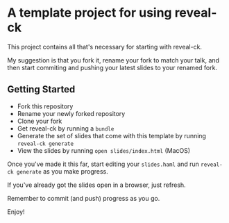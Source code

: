 # A template project for using reveal-ck

This project contains all that's necessary for starting with
reveal-ck.

My suggestion is that you fork it, rename your fork to match your
talk, and then start commiting and pushing your latest slides to your
renamed fork.

## Getting Started

* Fork this repository
* Rename your newly forked repository
* Clone your fork
* Get reveal-ck by running a `bundle`
* Generate the set of slides that come with this template by running
  `reveal-ck generate`
* View the slides by running `open slides/index.html` (MacOS)

Once you've made it this far, start editing your `slides.haml` and run
`reveal-ck generate` as you make progress.

If you've already got the slides open in a browser, just refresh.

Remember to commit (and push) progress as you go.

Enjoy!
